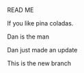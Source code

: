READ ME


If you like pina coladas. 

Dan is the man 

Dan just made an update 

This is the new branch 

